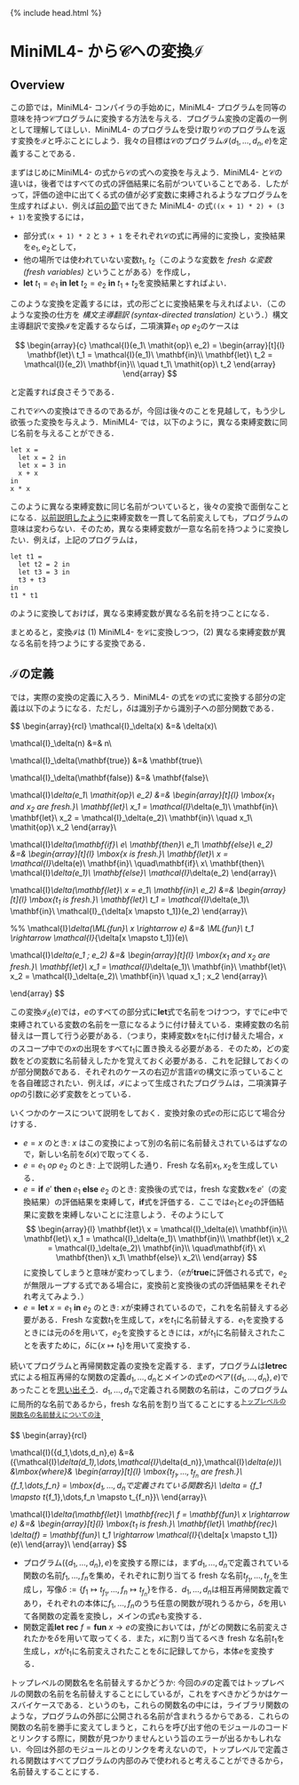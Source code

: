 {% include head.html %}

# MiniML4- から$\mathcal{C}$への変換$\mathcal{I}$

## Overview

この節では，MiniML4- コンパイラの手始めに，MiniML4- プログラムを同等の意味を持つ$\mathcal{C}$プログラムに変換する方法を与える．プログラム変換の定義の一例として理解してほしい．MiniML4- のプログラムを受け取り$\mathcal{C}$のプログラムを返す変換を$\mathcal{I}$と呼ぶことにしよう．我々の目標は$\mathcal{C}$のプログラム$\mathcal{I}({d_1,\dots,d_n},e)$を定義することである．

まずはじめにMiniML4- の式から$\mathcal{C}$の式への変換を与えよう．MiniML4- と$\mathcal{C}$の違いは，後者ではすべての式の評価結果に名前がついていることである．したがって，評価の途中に出てくる式の値が必ず変数に束縛されるようなプログラムを生成すればよい．例えば[前の節](chap05-2.md)で出てきた MiniML4- の式`((x + 1) * 2) + (3 + 1)`を変換するには，

- 部分式`(x + 1) * 2` と `3 + 1` をそれぞれ$\mathcal{C}$の式に再帰的に変換し，変換結果を$e_1,e_2$として，
- 他の場所では使われていない変数$t_1$, $t_2$（このような変数を _fresh な変数 (fresh variables)_ ということがある）を作成し，
- $\mathbf{let}\ t_1 = e_1\ \mathbf{in}\ \mathbf{let}\ t_2 = e_2\ \mathbf{in}\ t_1 + t_2$を変換結果とすればよい．

このような変換を定義するには，式の形ごとに変換結果を与えればよい．（このような変換の仕方を _構文主導翻訳 (syntax-directed translation)_ という．）構文主導翻訳で変換$\mathcal{I}$を定義するならば，二項演算$e_1\ \mathit{op}\ e_2$のケースは

$$
\begin{array}{c}
\mathcal{I}(e_1\ \mathit{op}\ e_2) =
\begin{array}[t]{l}
\mathbf{let}\ t_1 = \mathcal{I}(e_1)\ \mathbf{in}\\
\mathbf{let}\ t_2 = \mathcal{I}(e_2)\ \mathbf{in}\\
\quad t_1\ \mathit{op}\ t_2
\end{array}
\end{array}
$$

と定義すれば良さそうである．

これで$\mathcal{C}$への変換はできるのであるが，今回は後々のことを見越して，もう少し欲張った変換を与えよう．MiniML4- では，以下のように，異なる束縛変数に同じ名前を与えることができる．
```
let x =
  let x = 2 in
  let x = 3 in
  x + x
in
x * x
```
このように異なる束縛変数に同じ名前がついていると，後々の変換で面倒なことになる．[以前説明したように](https://kuis-isle3sw.github.io/IoPLMaterials/textbook/chap03-4.html#%E6%9D%9F%E7%B8%9B%E5%A4%89%E6%95%B0%E3%81%A8%E8%87%AA%E7%94%B1%E5%A4%89%E6%95%B0%E3%81%AB%E3%81%A4%E3%81%84%E3%81%A6)束縛変数を一貫して名前変えしても，プログラムの意味は変わらない．そのため，異なる束縛変数が一意な名前を持つように変換したい．例えば，上記のプログラムは，
```
let t1 =
  let t2 = 2 in
  let t3 = 3 in
  t3 + t3
in
t1 * t1
```
のように変換しておけば，異なる束縛変数が異なる名前を持つことになる．

まとめると，変換$\mathcal{I}$は (1) MiniML4- を$\mathcal{C}$に変換しつつ，(2) 異なる束縛変数が異なる名前を持つようにする変換である．

## $\mathcal{I}$の定義

では，実際の変換の定義に入ろう．MiniML4- の式を$\mathcal{C}$の式に変換する部分の定義は以下のようになる．ただし，$\delta$は識別子から識別子への部分関数である．

$$
\begin{array}{rcl}
\mathcal{I}_\delta(x) &=& \delta(x)\\

\mathcal{I}_\delta(n) &=& n\\

\mathcal{I}_\delta(\mathbf{true}) &=& \mathbf{true}\\

\mathcal{I}_\delta(\mathbf{false}) &=& \mathbf{false}\\

\mathcal{I}_\delta(e_1\ \mathit{op}\ e_2) &=&
\begin{array}[t]{l}
\mbox{$x_1$ and $x_2$ are fresh.}\\
\mathbf{let}\ x_1 = \mathcal{I}_\delta(e_1)\ \mathbf{in}\\
\mathbf{let}\ x_2 = \mathcal{I}_\delta(e_2)\ \mathbf{in}\\
\quad x_1\ \mathit{op}\ x_2
\end{array}\\

\mathcal{I}_\delta(\mathbf{if}\ e\ \mathbf{then}\ e_1\ \mathbf{else}\ e_2) &=&
\begin{array}[t]{l}
\mbox{$x$ is fresh.}\\
\mathbf{let}\ x = \mathcal{I}_\delta(e)\ \mathbf{in}\\
\quad\mathbf{if}\ x\ \mathbf{then}\ \mathcal{I}_\delta(e_1)\ \mathbf{else}\ \mathcal{I}_\delta(e_2)
\end{array}\\

\mathcal{I}_\delta(\mathbf{let}\ x = e_1\ \mathbf{in}\ e_2) &=&
\begin{array}[t]{l}
\mbox{$t_1$ is fresh.}\\
\mathbf{let}\ t_1 = \mathcal{I}_\delta(e_1)\ \mathbf{in}\ \mathcal{I}_{\delta[x \mapsto t_1]}(e_2)
\end{array}\\

%% \mathcal{I}_\delta(\ML{fun}\ x \rightarrow e) &=& \ML{fun}\ t_1 \rightarrow \mathcal{I}_{\delta[x \mapsto t_1]}(e)\\

\mathcal{I}_\delta(e_1 \; e_2) &=&
\begin{array}[t]{l}
  \mbox{$x_1$ and $x_2$ are fresh.}\\
  \mathbf{let}\ x_1 = \mathcal{I}_\delta(e_1)\ \mathbf{in}\\
	\mathbf{let}\ x_2 = \mathcal{I}_\delta(e_2)\ \mathbf{in}\\
  \quad x_1 \; x_2
\end{array}\\

\end{array}
$$

この変換$\mathcal{I}_\delta(e)$では，$e$のすべての部分式に$\mathbf{let}$式で名前をつけつつ，すでに$e$中で束縛されている変数の名前を一意になるように付け替えている．束縛変数の名前替えは一貫して行う必要がある．（つまり，束縛変数$x$を$t_1$に付け替えた場合，$x$のスコープ中での$x$の出現をすべて$t_1$に置き換える必要がある．そのため，どの変数をどの変数に名前替えしたかを覚えておく必要がある．これを記録しておくのが部分関数$\delta$である．それぞれのケースの右辺が言語$\mathcal{C}$の構文に添っていることを各自確認されたい．例えば，$\mathcal{I}$によって生成されたプログラムは，二項演算子${\mathit{op}}$の引数に必ず変数をとっている．

いくつかのケースについて説明をしておく．変換対象の式$e$の形に応じて場合分けする．

- $e = x$ のとき: $x$ はこの変換によって別の名前に名前替えされているはずなので，新しい名前を$\delta(x)$で取ってくる．
- $e = e_1\ \mathit{op}\ e_2$ のとき: 上で説明した通り．Fresh な名前$x_1, x_2$を生成している．
- $e = \mathbf{if}\ e'\ \mathbf{then}\ e_1\ \mathbf{else}\ e_2$ のとき: 変換後の式では，fresh な変数$x$を$e'$（の変換結果）の評価結果を束縛して，$\mathbf{if}$式を評価する．ここでは$e_1$と$e_2$の評価結果に変数を束縛しないことに注意しよう．そのようにして
$$
\begin{array}{l}
\mathbf{let}\ x = \mathcal{I}_\delta(e)\ \mathbf{in}\\
\mathbf{let}\ x_1 = \mathcal{I}_\delta(e_1)\ \mathbf{in}\\
\mathbf{let}\ x_2 = \mathcal{I}_\delta(e_2)\ \mathbf{in}\\
\quad\mathbf{if}\ x\ \mathbf{then}\ x_1\ \mathbf{else}\ x_2\\
\end{array}
$$
に変換してしまうと意味が変わってしまう．（$e$が$\mathbf{true}$に評価される式で，$e_2$が無限ループする式である場合に，変換前と変換後の式の評価結果をそれぞれ考えてみよう．）
- $e = \mathbf{let}\ x = e_1\ \mathbf{in}\ e_2$ のとき: $x$が束縛されているので，これを名前替えする必要がある．Fresh な変数$t_1$を生成して，$x$を$t_1$に名前替えする．$e_1$を変換するときには元の$\delta$を用いて，$e_2$を変換するときには，$x$が$t_1$に名前替えされたことを表すために，$\delta$に$\{x \mapsto t_1\}$を用いて変換する．

続いてプログラムと再帰関数定義の変換を定義する．まず，プログラムは$\mathbf{let rec}$式による相互再帰的な関数の定義$d_1,\dots,d_n$とメインの式$e$のペア$(\{d_1,\dots,d_n\},e)$であったことを[思い出そう](https://kuis-isle3sw.github.io/IoPLMaterials/textbook/chap05-2.html#%E3%82%BD%E3%83%BC%E3%82%B9%E8%A8%80%E8%AA%9E-miniml4-)．$d_1,\dots,d_n$で定義される関数の名前は，このプログラムに局所的な名前であるから，fresh な名前を割り当てることにする<sup>[トップレベルの関数名の名前替えについての注](#toplevelfun)</sup>．

$$
\begin{array}{rcl}

\mathcal{I}(\{d_1,\dots,d_n\},e) &=& (\{\mathcal{I}_\delta(d_1),\dots,\mathcal{I}_\delta(d_n)\},\mathcal{I}_\delta(e))\\
  &\mbox{where}&
    \begin{array}[t]{l}
      \mbox{$t_{f_1},\dots,t_{f_n}$ are fresh.}\\
      \{f_1,\dots,f_n\} = \mbox{$d_1,\dots,d_n$で定義されている関数名}\\
      \delta = \{f_1 \mapsto t_{f_1},\dots,f_n \mapsto t_{f_n}\}\\
    \end{array}\\

\mathcal{I}_\delta(\mathbf{let}\ \mathbf{rec}\ f = \mathbf{fun}\ x \rightarrow e) &=&
  \begin{array}[t]{l}
    \mbox{$t_1$ is fresh.}\\
    \mathbf{let}\ \mathbf{rec}\ \delta(f) = \mathbf{fun}\ t_1 \rightarrow \mathcal{I}_{\delta[x \mapsto t_1]}(e)\\
  \end{array}\\
\end{array}
$$

- プログラム$(\{d_1,\dots,d_n\},e)$を変換する際には，まず$d_1,\dots,d_n$で定義されている関数の名前$f_1,\dots,f_n$を集め，それぞれに割り当てる fresh な名前$t_{f_1},\dots,t_{f_n}$を生成し，写像$\delta := \{f_1 \mapsto t_{f_1},\dots,f_n \mapsto t_{f_n}\}$を作る．$d_1,\dots,d_n$は相互再帰関数定義であり，それぞれの本体に$f_1,\dots,f_n$のうち任意の関数が現れうるから，$\delta$を用いて各関数の定義を変換し，メインの式$e$も変換する．
- 関数定義$\mathbf{let}\ \mathbf{rec}\ f = \mathbf{fun}\ x \rightarrow e$の変換においては，$f$がどの関数に名前変えされたかを$\delta$を用いて取ってくる．また，$x$に割り当てるべき fresh な名前$t_1$を生成し，$x$が$t_1$に名前変えされたことを$\delta$に記録してから，本体$e$を変換する．

<a name="toplevelfun">トップレベルの関数名を名前替えするかどうか</a>: 今回の$\mathcal{I}$の定義ではトップレベルの関数の名前を名前替えすることにしているが，これをすべきかどうかはケースバイケースである．というのも，これらの関数名の中には，ライブラリ関数のような，プログラムの外部に公開される名前が含まれうるからである．これらの関数の名前を勝手に変えてしまうと，これらを呼び出す他のモジュールのコードとリンクする際に，関数が見つかりませんという旨のエラーが出るかもしれない．今回は外部のモジュールとのリンクを考えないので，トップレベルで定義される関数はすべてプログラムの内部のみで使われると考えることができるから，名前替えすることにする．
